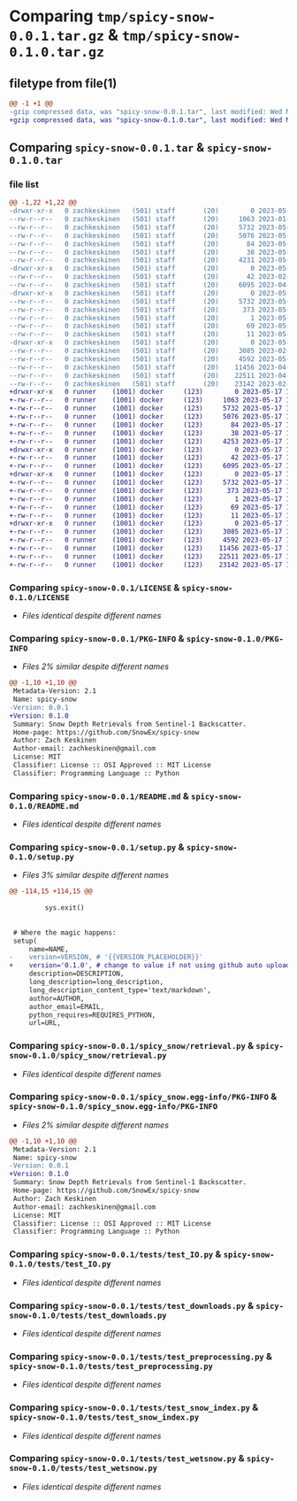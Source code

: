 # Comparing `tmp/spicy-snow-0.0.1.tar.gz` & `tmp/spicy-snow-0.1.0.tar.gz`

## filetype from file(1)

```diff
@@ -1 +1 @@
-gzip compressed data, was "spicy-snow-0.0.1.tar", last modified: Wed May 17 18:35:58 2023, max compression
+gzip compressed data, was "spicy-snow-0.1.0.tar", last modified: Wed May 17 18:49:46 2023, max compression
```

## Comparing `spicy-snow-0.0.1.tar` & `spicy-snow-0.1.0.tar`

### file list

```diff
@@ -1,22 +1,22 @@
-drwxr-xr-x   0 zachkeskinen   (501) staff       (20)        0 2023-05-17 18:35:58.584044 spicy-snow-0.0.1/
--rw-r--r--   0 zachkeskinen   (501) staff       (20)     1063 2023-01-25 22:15:07.000000 spicy-snow-0.0.1/LICENSE
--rw-r--r--   0 zachkeskinen   (501) staff       (20)     5732 2023-05-17 18:35:58.583510 spicy-snow-0.0.1/PKG-INFO
--rw-r--r--   0 zachkeskinen   (501) staff       (20)     5076 2023-05-15 18:24:24.000000 spicy-snow-0.0.1/README.md
--rw-r--r--   0 zachkeskinen   (501) staff       (20)       84 2023-05-17 18:35:10.000000 spicy-snow-0.0.1/pyproject.toml
--rw-r--r--   0 zachkeskinen   (501) staff       (20)       38 2023-05-17 18:35:58.584188 spicy-snow-0.0.1/setup.cfg
--rw-r--r--   0 zachkeskinen   (501) staff       (20)     4231 2023-05-17 18:35:50.000000 spicy-snow-0.0.1/setup.py
-drwxr-xr-x   0 zachkeskinen   (501) staff       (20)        0 2023-05-17 18:35:58.578524 spicy-snow-0.0.1/spicy_snow/
--rw-r--r--   0 zachkeskinen   (501) staff       (20)       42 2023-02-23 18:11:03.000000 spicy-snow-0.0.1/spicy_snow/__init__.py
--rw-r--r--   0 zachkeskinen   (501) staff       (20)     6095 2023-04-07 18:16:25.000000 spicy-snow-0.0.1/spicy_snow/retrieval.py
-drwxr-xr-x   0 zachkeskinen   (501) staff       (20)        0 2023-05-17 18:35:58.580402 spicy-snow-0.0.1/spicy_snow.egg-info/
--rw-r--r--   0 zachkeskinen   (501) staff       (20)     5732 2023-05-17 18:35:58.000000 spicy-snow-0.0.1/spicy_snow.egg-info/PKG-INFO
--rw-r--r--   0 zachkeskinen   (501) staff       (20)      373 2023-05-17 18:35:58.000000 spicy-snow-0.0.1/spicy_snow.egg-info/SOURCES.txt
--rw-r--r--   0 zachkeskinen   (501) staff       (20)        1 2023-05-17 18:35:58.000000 spicy-snow-0.0.1/spicy_snow.egg-info/dependency_links.txt
--rw-r--r--   0 zachkeskinen   (501) staff       (20)       69 2023-05-17 18:35:58.000000 spicy-snow-0.0.1/spicy_snow.egg-info/requires.txt
--rw-r--r--   0 zachkeskinen   (501) staff       (20)       11 2023-05-17 18:35:58.000000 spicy-snow-0.0.1/spicy_snow.egg-info/top_level.txt
-drwxr-xr-x   0 zachkeskinen   (501) staff       (20)        0 2023-05-17 18:35:58.582759 spicy-snow-0.0.1/tests/
--rw-r--r--   0 zachkeskinen   (501) staff       (20)     3085 2023-02-23 18:11:03.000000 spicy-snow-0.0.1/tests/test_IO.py
--rw-r--r--   0 zachkeskinen   (501) staff       (20)     4592 2023-05-17 18:29:25.000000 spicy-snow-0.0.1/tests/test_downloads.py
--rw-r--r--   0 zachkeskinen   (501) staff       (20)    11456 2023-04-16 18:47:59.000000 spicy-snow-0.0.1/tests/test_preprocessing.py
--rw-r--r--   0 zachkeskinen   (501) staff       (20)    22511 2023-04-16 00:02:26.000000 spicy-snow-0.0.1/tests/test_snow_index.py
--rw-r--r--   0 zachkeskinen   (501) staff       (20)    23142 2023-02-21 16:19:44.000000 spicy-snow-0.0.1/tests/test_wetsnow.py
+drwxr-xr-x   0 runner    (1001) docker     (123)        0 2023-05-17 18:49:46.611893 spicy-snow-0.1.0/
+-rw-r--r--   0 runner    (1001) docker     (123)     1063 2023-05-17 18:49:32.000000 spicy-snow-0.1.0/LICENSE
+-rw-r--r--   0 runner    (1001) docker     (123)     5732 2023-05-17 18:49:46.611893 spicy-snow-0.1.0/PKG-INFO
+-rw-r--r--   0 runner    (1001) docker     (123)     5076 2023-05-17 18:49:32.000000 spicy-snow-0.1.0/README.md
+-rw-r--r--   0 runner    (1001) docker     (123)       84 2023-05-17 18:49:32.000000 spicy-snow-0.1.0/pyproject.toml
+-rw-r--r--   0 runner    (1001) docker     (123)       38 2023-05-17 18:49:46.611893 spicy-snow-0.1.0/setup.cfg
+-rw-r--r--   0 runner    (1001) docker     (123)     4253 2023-05-17 18:49:33.000000 spicy-snow-0.1.0/setup.py
+drwxr-xr-x   0 runner    (1001) docker     (123)        0 2023-05-17 18:49:46.611893 spicy-snow-0.1.0/spicy_snow/
+-rw-r--r--   0 runner    (1001) docker     (123)       42 2023-05-17 18:49:32.000000 spicy-snow-0.1.0/spicy_snow/__init__.py
+-rw-r--r--   0 runner    (1001) docker     (123)     6095 2023-05-17 18:49:32.000000 spicy-snow-0.1.0/spicy_snow/retrieval.py
+drwxr-xr-x   0 runner    (1001) docker     (123)        0 2023-05-17 18:49:46.611893 spicy-snow-0.1.0/spicy_snow.egg-info/
+-rw-r--r--   0 runner    (1001) docker     (123)     5732 2023-05-17 18:49:46.000000 spicy-snow-0.1.0/spicy_snow.egg-info/PKG-INFO
+-rw-r--r--   0 runner    (1001) docker     (123)      373 2023-05-17 18:49:46.000000 spicy-snow-0.1.0/spicy_snow.egg-info/SOURCES.txt
+-rw-r--r--   0 runner    (1001) docker     (123)        1 2023-05-17 18:49:46.000000 spicy-snow-0.1.0/spicy_snow.egg-info/dependency_links.txt
+-rw-r--r--   0 runner    (1001) docker     (123)       69 2023-05-17 18:49:46.000000 spicy-snow-0.1.0/spicy_snow.egg-info/requires.txt
+-rw-r--r--   0 runner    (1001) docker     (123)       11 2023-05-17 18:49:46.000000 spicy-snow-0.1.0/spicy_snow.egg-info/top_level.txt
+drwxr-xr-x   0 runner    (1001) docker     (123)        0 2023-05-17 18:49:46.611893 spicy-snow-0.1.0/tests/
+-rw-r--r--   0 runner    (1001) docker     (123)     3085 2023-05-17 18:49:32.000000 spicy-snow-0.1.0/tests/test_IO.py
+-rw-r--r--   0 runner    (1001) docker     (123)     4592 2023-05-17 18:49:32.000000 spicy-snow-0.1.0/tests/test_downloads.py
+-rw-r--r--   0 runner    (1001) docker     (123)    11456 2023-05-17 18:49:32.000000 spicy-snow-0.1.0/tests/test_preprocessing.py
+-rw-r--r--   0 runner    (1001) docker     (123)    22511 2023-05-17 18:49:32.000000 spicy-snow-0.1.0/tests/test_snow_index.py
+-rw-r--r--   0 runner    (1001) docker     (123)    23142 2023-05-17 18:49:32.000000 spicy-snow-0.1.0/tests/test_wetsnow.py
```

### Comparing `spicy-snow-0.0.1/LICENSE` & `spicy-snow-0.1.0/LICENSE`

 * *Files identical despite different names*

### Comparing `spicy-snow-0.0.1/PKG-INFO` & `spicy-snow-0.1.0/PKG-INFO`

 * *Files 2% similar despite different names*

```diff
@@ -1,10 +1,10 @@
 Metadata-Version: 2.1
 Name: spicy-snow
-Version: 0.0.1
+Version: 0.1.0
 Summary: Snow Depth Retrievals from Sentinel-1 Backscatter.
 Home-page: https://github.com/SnowEx/spicy-snow
 Author: Zach Keskinen
 Author-email: zachkeskinen@gmail.com
 License: MIT
 Classifier: License :: OSI Approved :: MIT License
 Classifier: Programming Language :: Python
```

### Comparing `spicy-snow-0.0.1/README.md` & `spicy-snow-0.1.0/README.md`

 * *Files identical despite different names*

### Comparing `spicy-snow-0.0.1/setup.py` & `spicy-snow-0.1.0/setup.py`

 * *Files 3% similar despite different names*

```diff
@@ -114,15 +114,15 @@
 
         sys.exit()
 
 
 # Where the magic happens:
 setup(
     name=NAME,
-    version=VERSION, # '{{VERSION_PLACEHOLDER}}'
+    version='0.1.0', # change to value if not using github auto upload
     description=DESCRIPTION,
     long_description=long_description,
     long_description_content_type='text/markdown',
     author=AUTHOR,
     author_email=EMAIL,
     python_requires=REQUIRES_PYTHON,
     url=URL,
```

### Comparing `spicy-snow-0.0.1/spicy_snow/retrieval.py` & `spicy-snow-0.1.0/spicy_snow/retrieval.py`

 * *Files identical despite different names*

### Comparing `spicy-snow-0.0.1/spicy_snow.egg-info/PKG-INFO` & `spicy-snow-0.1.0/spicy_snow.egg-info/PKG-INFO`

 * *Files 2% similar despite different names*

```diff
@@ -1,10 +1,10 @@
 Metadata-Version: 2.1
 Name: spicy-snow
-Version: 0.0.1
+Version: 0.1.0
 Summary: Snow Depth Retrievals from Sentinel-1 Backscatter.
 Home-page: https://github.com/SnowEx/spicy-snow
 Author: Zach Keskinen
 Author-email: zachkeskinen@gmail.com
 License: MIT
 Classifier: License :: OSI Approved :: MIT License
 Classifier: Programming Language :: Python
```

### Comparing `spicy-snow-0.0.1/tests/test_IO.py` & `spicy-snow-0.1.0/tests/test_IO.py`

 * *Files identical despite different names*

### Comparing `spicy-snow-0.0.1/tests/test_downloads.py` & `spicy-snow-0.1.0/tests/test_downloads.py`

 * *Files identical despite different names*

### Comparing `spicy-snow-0.0.1/tests/test_preprocessing.py` & `spicy-snow-0.1.0/tests/test_preprocessing.py`

 * *Files identical despite different names*

### Comparing `spicy-snow-0.0.1/tests/test_snow_index.py` & `spicy-snow-0.1.0/tests/test_snow_index.py`

 * *Files identical despite different names*

### Comparing `spicy-snow-0.0.1/tests/test_wetsnow.py` & `spicy-snow-0.1.0/tests/test_wetsnow.py`

 * *Files identical despite different names*

